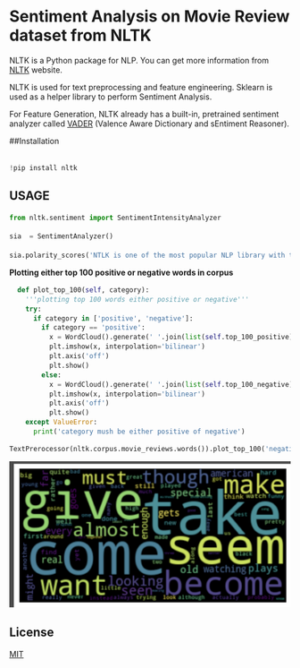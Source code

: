 # Sentiment Analysis on Movie Review dataset from NLTK

NLTK is a Python package for NLP. You can get more information from [NLTK](https://www.nltk.org/) website.

NLTK is used for text preprocessing and feature engineering. Sklearn is used as a helper library to perform Sentiment Analysis. 

For Feature Generation, NLTK already has a built-in, pretrained sentiment analyzer called [VADER](http://www.nltk.org/howto/sentiment.html) (Valence Aware Dictionary and sEntiment Reasoner).

##Installation

```python

!pip install nltk
```

## USAGE

```python
from nltk.sentiment import SentimentIntensityAnalyzer

sia  = SentimentAnalyzer()

sia.polarity_scores('NTLK is one of the most popular NLP library with too many features')  # returns positive %, negative %, compound %
```


**Plotting either top 100 positive or negative words in corpus**

```python
  def plot_top_100(self, category):
    '''plotting top 100 words either positive or negative'''
    try:
      if category in ['positive', 'negative']:
        if category == 'positive':
          x = WordCloud().generate(' '.join(list(self.top_100_positive)))
          plt.imshow(x, interpolation='bilinear')
          plt.axis('off')
          plt.show()
        else:
          x = WordCloud().generate(' '.join(list(self.top_100_negative)))
          plt.imshow(x, interpolation='bilinear')
          plt.axis('off')
          plt.show()
    except ValueError:
      print('category mush be either positive of negative')
```
```python
TextPrerocessor(nltk.corpus.movie_reviews.words()).plot_top_100('negative')
```

![most common 100 negative words is shown](https://github.com/Novruz1997/movie_reviews_sentiment_analysis/blob/main/pics/Screen%20Shot%202021-06-12%20at%205.12.30%20PM.png)


## License

[MIT](https://choosealicense.com/licenses/mit/)


